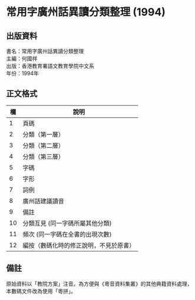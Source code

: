 常用字廣州話異讀分類整理 (1994)
===============================

出版資料
--------
書名：常用字廣州話異讀分類整理 <br>
主編：何國祥 <br>
出版：香港教育署語文教育學院中文系 <br>
年份：1994年 <br>

正文格式
--------

| 欄  | 說明                                   |
|-----|----------------------------------------|
| 1   | 頁碼                                   |
| 2   | 分類（第一層）                         |
| 3   | 分類（第二層）                         |
| 4   | 分類（第三層）                         |
| 5   | 字碼                                   |
| 6   | 字形                                   |
| 7   | 詞例                                   |
| 8   | 廣州話建議讀音                         |
| 9   | 備註                                   |
| 10  | 分類互見 (同一字碼所屬其他分類)        |
| 11  | 頻次 (同一字碼在全書的出現次數)        |
| 12  | 編按（數碼化時的修正說明，不見於原書） |

備註
----
原始資料以「教院方案」注音。為方便與《粵音資料集叢》的其他典籍資料處理，本數碼文件改為使用「粵拼」。
